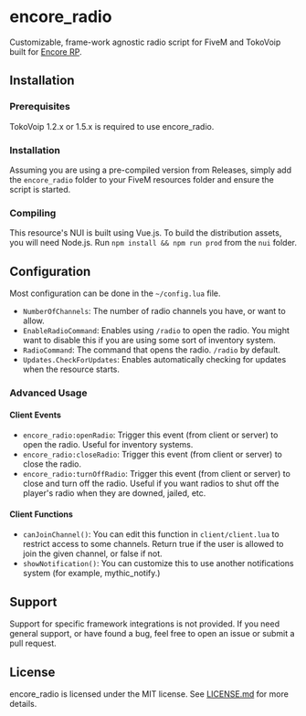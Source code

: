 # encore_radio

Customizable, frame-work agnostic radio script for FiveM and TokoVoip built for [Encore RP](https://discord.gg/encorerp).

## Installation

### Prerequisites

TokoVoip 1.2.x or 1.5.x is required to use encore_radio.

### Installation

Assuming you are using a pre-compiled version from Releases, simply add the `encore_radio` folder to your FiveM resources folder and ensure the script is started.

### Compiling

This resource's NUI is built using Vue.js. To build the distribution assets, you will need Node.js. Run `npm install && npm run prod` from the `nui` folder.

## Configuration

Most configuration can be done in the `~/config.lua` file.

* `NumberOfChannels`: The number of radio channels you have, or want to allow.
* `EnableRadioCommand`: Enables using `/radio` to open the radio. You might want to disable this if you are using some sort of inventory system.
* `RadioCommand`: The command that opens the radio. `/radio` by default.
* `Updates.CheckForUpdates`: Enables automatically checking for updates when the resource starts.

### Advanced Usage

#### Client Events

* `encore_radio:openRadio`: Trigger this event (from client or server) to open the radio. Useful for inventory systems.
* `encore_radio:closeRadio`: Trigger this event (from client or server) to close the radio.
* `encore_radio:turnOffRadio`: Trigger this event (from client or server) to close and turn off the radio. Useful if you want radios to shut off the player's radio when they are downed, jailed, etc.

#### Client Functions

* `canJoinChannel()`: You can edit this function in `client/client.lua` to restrict access to some channels. Return true if the user is allowed to join the given channel, or false if not.
* `showNotification()`: You can customize this to use another notifications system (for example, mythic_notify.)

## Support

Support for specific framework integrations is not provided. If you need general support, or have found a bug, feel free to open an issue or submit a pull request.

## License

encore_radio is licensed under the MIT license. See [LICENSE.md](LICENSE.md) for more details.